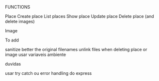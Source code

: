 FUNCTIONS

Place
Create place
List places
Show place
Update place
Delete place (and delete images)

Image

To add

sanitize better the original filenames
unlink files when deleting place or image
usar variaveis ambiente

duvidas

usar try catch ou error handling do express
